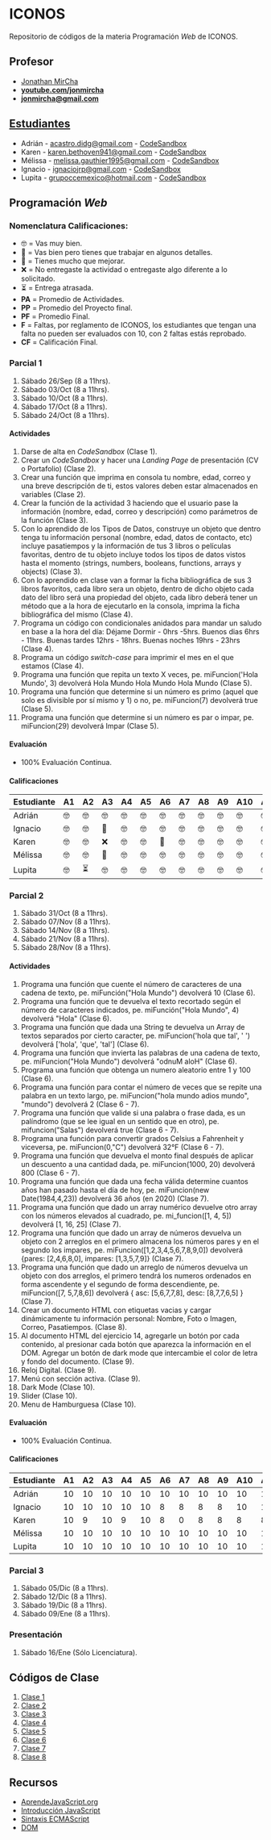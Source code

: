 # ICONOS

Repositorio de códigos de la materia Programación _Web_ de ICONOS.

## Profesor

- [Jonathan MirCha](http://jonmircha.com)
- **[youtube.com/jonmircha](https://youtube.com/jonmircha)**
- **[jonmircha@gmail.com](mailto:jonmircha@gmail.com)**

## [Estudiantes](https://docs.google.com/spreadsheets/d/1mxYLQFyiLlaC9pzR_01GK96nfz26meMaA2ztC0HRtHc/)

- Adrián - acastro.didg@gmail.com - [CodeSandbox](https://codesandbox.io/u/Adri%C3%A1n%20Castro)
- Karen - karen.bethoven941@gmail.com - [CodeSandbox](https://codesandbox.io/u/Kant_ren941)
- Mélissa - melissa.gauthier1995@gmail.com - [CodeSandbox](https://codesandbox.io/u/M%C3%A9lissa%20Gauthier)
- Ignacio - ignaciojrp@gmail.com - [CodeSandbox](https://codesandbox.io/u/nachorp)
- Lupita - grupoccemexico@hotmail.com - [CodeSandbox](https://codesandbox.io/u/lupitask)

## Programación _Web_

### Nomenclatura Calificaciones:

- 🤓 = Vas muy bien.
- 🤔 = Vas bien pero tienes que trabajar en algunos detalles.
- 😬 = Tienes mucho que mejorar.
- ❌ = No entregaste la actividad o entregaste algo diferente a lo solicitado.
- ⏳ = Entrega atrasada.
- **PA** = Promedio de Actividades.
- **PP** = Promedio del Proyecto final.
- **PF** = Promedio Final.
- **F** = Faltas, por reglamento de ICONOS, los estudiantes que tengan una falta no pueden ser evaluados con 10, con 2 faltas estás reprobado.
- **CF** = Calificación Final.

### Parcial 1

1. Sábado 26/Sep (8 a 11hrs).
1. Sábado 03/Oct (8 a 11hrs).
1. Sábado 10/Oct (8 a 11hrs).
1. Sábado 17/Oct (8 a 11hrs).
1. Sábado 24/Oct (8 a 11hrs).

#### Actividades

1. Darse de alta en _CodeSandbox_ (Clase 1).
1. Crear un _CodeSandbox_ y hacer una _Landing Page_ de presentación (CV o Portafolio) (Clase 2).
1. Crear una función que imprima en consola tu nombre, edad, correo y una breve descripción de ti, estos valores deben estar almacenados en variables (Clase 2).
1. Crear la función de la actividad 3 haciendo que el usuario pase la información (nombre, edad, correo y descripción) como parámetros de la función (Clase 3).
1. Con lo aprendido de los Tipos de Datos, construye un objeto que dentro tenga tu información personal (nombre, edad, datos de contacto, etc) incluye pasatiempos y la información de tus 3 libros o películas favoritas, dentro de tu objeto incluye todos los tipos de datos vistos hasta el momento (strings, numbers, booleans, functions, arrays y objects) (Clase 3).
1. Con lo aprendido en clase van a formar la ficha bibliográfica de sus 3 libros favoritos, cada libro sera un objeto, dentro de dicho objeto cada dato del libro será una propiedad del objeto, cada libro deberá tener un método que a la hora de ejecutarlo en la consola, imprima la ficha bibliográfica del mismo (Clase 4).
1. Programa un código con condicionales anidados para mandar un saludo en base a la hora del día: Déjame Dormir - 0hrs -5hrs. Buenos dias 6hrs - 11hrs. Buenas tardes 12hrs - 18hrs. Buenas noches 19hrs - 23hrs (Clase 4).
1. Programa un código _switch-case_ para imprimir el mes en el que estamos (Clase 4).
1. Programa una función que repita un texto X veces, pe. miFuncion('Hola Mundo', 3) devolverá Hola Mundo Hola Mundo Hola Mundo (Clase 5).
1. Programa una función que determine si un número es primo (aquel que solo es divisible por sí mismo y 1) o no, pe. miFuncion(7) devolverá true (Clase 5).
1. Programa una función que determine si un número es par o impar, pe. miFuncion(29) devolverá Impar (Clase 5).

#### Evaluación

- 100% Evaluación Continua.

#### Calificaciones

| Estudiante | A1  | A2  | A3  | A4  | A5  | A6  | A7  | A8  | A9  | A10 | A11 | PA  | F   | CF  |
| ---------- | --- | --- | --- | --- | --- | --- | --- | --- | --- | --- | --- | --- | --- | --- |
| Adrián     | 🤓  | 🤓  | 🤓  | 🤓  | 🤓  | 🤓  | 🤓  | 🤓  | 🤓  | 🤓  | 🤓  | 11  | 0   | 10  |
| Ignacio    | 🤓  | 🤓  | 🤔  | 🤓  | 🤓  | 🤓  | 🤓  | 🤓  | 🤓  | 🤓  | 🤓  | 11  | 0   | 10  |
| Karen      | 🤓  | 🤓  | ❌  | 🤓  | 🤓  | 🤔  | 🤓  | 🤓  | 🤓  | 🤓  | 🤓  | 10  | 0   | 9   |
| Mélissa    | 🤓  | 🤓  | 🤔  | 🤓  | 🤓  | 🤓  | 🤓  | 🤓  | 🤓  | 🤓  | 🤓  | 11  | 0   | 10  |
| Lupita     | 🤓  | ⏳  | 🤓  | 🤓  | 🤓  | 🤓  | 🤓  | 🤓  | 🤓  | 🤓  | 🤓  | 11  | J   | 10  |

### Parcial 2

1. Sábado 31/Oct (8 a 11hrs).
1. Sábado 07/Nov (8 a 11hrs).
1. Sábado 14/Nov (8 a 11hrs).
1. Sábado 21/Nov (8 a 11hrs).
1. Sábado 28/Nov (8 a 11hrs).

#### Actividades

1. Programa una función que cuente el número de caracteres de una cadena de texto, pe. miFunción("Hola Mundo") devolverá 10 (Clase 6).
1. Programa una función que te devuelva el texto recortado según el número de caracteres indicados, pe. miFunción("Hola Mundo", 4) devolverá "Hola" (Clase 6).
1. Programa una función que dada una String te devuelva un Array de textos separados por cierto caracter, pe. miFuncion('hola que tal', ' ') devolverá ['hola', 'que', 'tal'] (Clase 6).
1. Programa una función que invierta las palabras de una cadena de texto, pe. miFuncion("Hola Mundo") devolverá "odnuM aloH" (Clase 6).
1. Programa una función que obtenga un numero aleatorio entre 1 y 100 (Clase 6).
1. Programa una función para contar el número de veces que se repite una palabra en un texto largo, pe. miFuncion("hola mundo adios mundo", "mundo") devolverá 2 (Clase 6 - 7).
1. Programa una función que valide si una palabra o frase dada, es un palíndromo (que se lee igual en un sentido que en otro), pe. mifuncion("Salas") devolverá true (Clase 6 - 7).
1. Programa una función para convertir grados Celsius a Fahrenheit y viceversa, pe. miFuncion(0,"C") devolverá 32°F (Clase 6 - 7).
1. Programa una función que devuelva el monto final después de aplicar un descuento a una cantidad dada, pe. miFuncion(1000, 20) devolverá 800 (Clase 6 - 7).
1. Programa una función que dada una fecha válida determine cuantos años han pasado hasta el día de hoy, pe. miFuncion(new Date(1984,4,23)) devolverá 36 años (en 2020) (Clase 7).
1. Programa una función que dado un array numérico devuelve otro array con los números elevados al cuadrado, pe. mi_funcion([1, 4, 5]) devolverá [1, 16, 25] (Clase 7).
1. Programa una función que dado un array de números devuelva un objeto con 2 arreglos en el primero almacena los números pares y en el segundo los impares, pe. miFuncion([1,2,3,4,5,6,7,8,9,0]) devolverá {pares: [2,4,6,8,0], impares: [1,3,5,7,9]} (Clase 7).
1. Programa una función que dado un arreglo de números devuelva un objeto con dos arreglos, el primero tendrá los numeros ordenados en forma ascendente y el segundo de forma descendiente, pe. miFuncion([7, 5,7,8,6]) devolverá { asc: [5,6,7,7,8], desc: [8,7,7,6,5] } (Clase 7).
1. Crear un documento HTML con etiquetas vacias y cargar dinámicamente tu información personal: Nombre, Foto o Imagen, Correo, Pasatiempos. (Clase 8).
1. Al documento HTML del ejercicio 14, agregarle un botón por cada contenido, al presionar cada botón que aparezca la información en el DOM. Agregar un botón de dark mode que intercambie el color de letra y fondo del documento. (Clase 9).
1. Reloj Digital. (Clase 9).
1. Menú con sección activa. (Clase 9).
1. Dark Mode (Clase 10).
1. Slider (Clase 10).
1. Menu de Hamburguesa (Clase 10).

#### Evaluación

- 100% Evaluación Continua.

#### Calificaciones

| Estudiante | A1  | A2  | A3  | A4  | A5  | A6  | A7  | A8  | A9  | A10 | A11 | A12 | A13 | A14 | A15 | A16 | A17 | A18 | A19 | A20 | PA  | F   | CF  |
| ---------- | --- | --- | --- | --- | --- | --- | --- | --- | --- | --- | --- | --- | --- | --- | --- | --- | --- | --- | --- | --- | --- | --- | --- |
| Adrián     | 10  | 10  | 10  | 10  | 10  | 10  | 10  | 10  | 10  | 10  | 10  | 10  | 10  | 10  | 10  | 0   | 0   |     |     |     | ?   | 0   | ?   |
| Ignacio    | 10  | 10  | 10  | 10  | 10  | 8   | 8   | 8   | 8   | 10  | 10  | 10  | 0   | 0   | 0   | 0   | 0   |     |     |     | ?   | 0   | ?   |
| Karen      | 10  | 9   | 10  | 9   | 10  | 8   | 0   | 8   | 8   | 8   | 8   | 8   | 0   | 10  | 8   | 8   | 8   |     |     |     | ?   | 0   | ?   |
| Mélissa    | 10  | 10  | 10  | 10  | 10  | 10  | 10  | 10  | 10  | 10  | 10  | 10  | 10  | 10  | 8   | 8   | 8   |     |     |     | ?   | 0   | ?   |
| Lupita     | 10  | 10  | 10  | 10  | 10  | 10  | 10  | 10  | 10  | 10  | 10  | 10  | 10  | 10  | 10  | 10  | 10  |     |     |     | ?   | 0   | ?   |

### Parcial 3

1. Sábado 05/Dic (8 a 11hrs).
1. Sábado 12/Dic (8 a 11hrs).
1. Sábado 19/Dic (8 a 11hrs).
1. Sábado 09/Ene (8 a 11hrs).

### Presentación

1. Sábado 16/Ene (Sólo Licenciatura).

## Códigos de Clase

1. [Clase 1](https://codesandbox.io/s/introduccion-a-la-programacion-i15il?file=/index.html)
1. [Clase 2](https://codesandbox.io/s/clase-2-fundamentos-de-javascript-6g2ed?file=/index.html)
1. [Clase 3](https://codesandbox.io/s/gifted-goldstine-9gfve?file=/index.html)
1. [Clase 4](https://codesandbox.io/s/clase-4-5t11g?file=/index.html:2495-2627)
1. [Clase 5](https://codesandbox.io/s/clase-5-v36rw?file=/index.html)
1. [Clase 6](https://codesandbox.io/s/clase-6-ng1o4?file=/index.html)
1. [Clase 7](https://codesandbox.io/s/clase-7-j03ej?file=/index.html)
1. [Clase 8](https://codesandbox.io/s/clase-8-xhimu?file=/index.html)

## Recursos

- [AprendeJavaScript.org](https://aprendejavascript.org/)
- [Introducción JavaScript](https://jonmircha.com/javascript)
- [Sintaxis ECMAScript](https://jonmircha.com/ecmascript)
- [DOM](https://jonmircha.com/dom)
